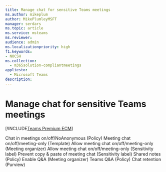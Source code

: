 ```yaml
---
title: Manage chat for sensitive Teams meetings
ms.author: mikeplum
author: MikePlumleyMSFT
manager: serdars
ms.topic: article
ms.service: msteams
ms.reviewer: 
audience: admin
ms.localizationpriority: high
f1.keywords:
- NOCSH
ms.collection: 
  - m365solution-compliantmeetings
appliesto: 
  - Microsoft Teams
description: 
---
```


# Manage chat for sensitive Teams meetings

[!INCLUDE[Teams Premium ECM](includes/teams-premium-ecm.md)]



Chat in meetings on/off/NoAnonymous (Policy)
Meeting chat on/off/meeting-only (Template)
Allow meeting chat on/off/meeting-only (Meeting organizer)
Allow meeting chat on/off/meeting-only (Sensitivity label)
Prevent copy & paste of meeting chat (Sensitivity label)
Shared notes (Policy)
Enable Q&A (Meeting organizer)
Teams Q&A (Policy)
Chat retention (Purview)

